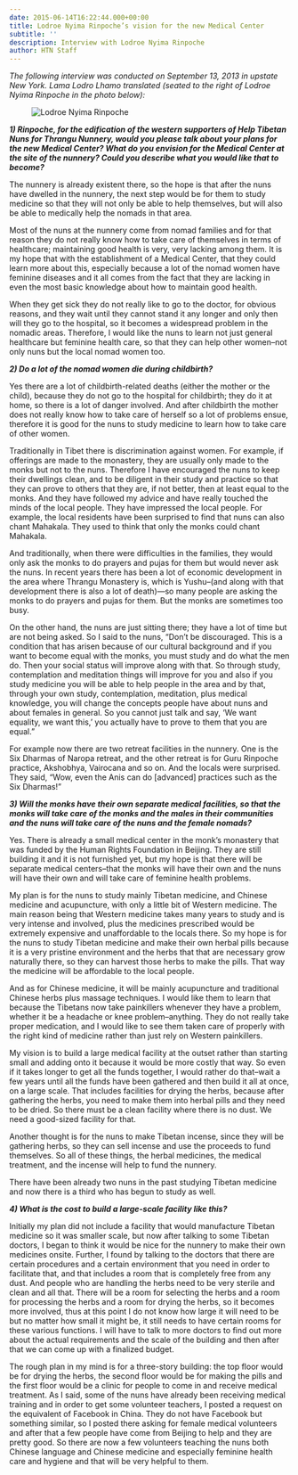 ```yaml
---
date: 2015-06-14T16:22:44.000+00:00
title: Lodroe Nyima Rinpoche’s vision for the new Medical Center
subtitle: ''
description: Interview with Lodroe Nyima Rinpoche
author: HTN Staff
---
```


_The following interview was conducted on September 13, 2013 in upstate New York. Lama Lodro Lhamo translated (seated to the right of Lodroe Nyima Rinpoche in the photo below):_

<figure class="blog-photo">

<img src="/media/3-Lamas.jpeg" alt="Lodroe Nyima Rinpoche">
</figure>

**_1) Rinpoche, for the edification of the western supporters of Help Tibetan Nuns for Thrangu Nunnery, would you please talk about your plans for the new Medical Center? What do you envision for the Medical Center at the site of the nunnery? Could you describe what you would like that to become?_**

The nunnery is already existent there, so the hope is that after the nuns have dwelled in the nunnery, the next step would be for them to study medicine so that they will not only be able to help themselves, but will also be able to medically help the nomads in that area.

Most of the nuns at the nunnery come from nomad families and for that reason they do not really know how to take care of themselves in terms of healthcare; maintaining good health is very, very lacking among them. It is my hope that with the establishment of a Medical Center, that they could learn more about this, especially because a lot of the nomad women have feminine diseases and it all comes from the fact that they are lacking in even the most basic knowledge about how to maintain good health.

When they get sick they do not really like to go to the doctor, for obvious reasons, and they wait until they cannot stand it any longer and only then will they go to the hospital, so it becomes a widespread problem in the nomadic areas. Therefore, I would like the nuns to learn not just general healthcare but feminine health care, so that they can help other women–not only nuns but the local nomad women too.

**_2) Do a lot of the nomad women die during childbirth?_**

Yes there are a lot of childbirth-related deaths (either the mother or the child), because they do not go to the hospital for childbirth; they do it at home, so there is a lot of danger involved. And after childbirth the mother does not really know how to take care of herself so a lot of problems ensue, therefore it is good for the nuns to study medicine to learn how to take care of other women.

Traditionally in Tibet there is discrimination against women. For example, if offerings are made to the monastery, they are usually only made to the monks but not to the nuns. Therefore I have encouraged the nuns to keep their dwellings clean, and to be diligent in their study and practice so that they can prove to others that they are, if not better, then at least equal to the monks. And they have followed my advice and have really touched the minds of the local people. They have impressed the local people. For example, the local residents have been surprised to find that nuns can also chant Mahakala. They used to think that only the monks could chant Mahakala.

And traditionally, when there were difficulties in the families, they would only ask the monks to do prayers and pujas for them but would never ask the nuns. In recent years there has been a lot of economic development in the area where Thrangu Monastery is, which is Yushu–(and along with that development there is also a lot of death)—so many people are asking the monks to do prayers and pujas for them. But the monks are sometimes too busy.

On the other hand, the nuns are just sitting there; they have a lot of time but are not being asked. So I said to the nuns, “Don’t be discouraged. This is a condition that has arisen because of our cultural background and if you want to become equal with the monks, you must study and do what the men do. Then your social status will improve along with that. So through study, contemplation and meditation things will improve for you and also if you study medicine you will be able to help people in the area and by that, through your own study, contemplation, meditation, plus medical knowledge, you will change the concepts people have about nuns and about females in general. So you cannot just talk and say, ‘We want equality, we want this,’ you actually have to prove to them that you are equal.”

For example now there are two retreat facilities in the nunnery. One is the Six Dharmas of Naropa retreat, and the other retreat is for Guru Rinpoche practice, Akshobhya, Vairocana and so on. And the locals were surprised. They said, “Wow, even the Anis can do \[advanced\] practices such as the Six Dharmas!”

**_3) Will the monks have their own separate medical facilities, so that the monks will take care of the monks and the males in their communities and the nuns will take care of the nuns and the female nomads?_**

Yes. There is already a small medical center in the monk’s monastery that was funded by the Human Rights Foundation in Beijing. They are still building it and it is not furnished yet, but my hope is that there will be separate medical centers–that the monks will have their own and the nuns will have their own and will take care of feminine health problems.

My plan is for the nuns to study mainly Tibetan medicine, and Chinese medicine and acupuncture, with only a little bit of Western medicine. The main reason being that Western medicine takes many years to study and is very intense and involved, plus the medicines prescribed would be extremely expensive and unaffordable to the locals there. So my hope is for the nuns to study Tibetan medicine and make their own herbal pills because it is a very pristine environment and the herbs that that are necessary grow naturally there, so they can harvest those herbs to make the pills. That way the medicine will be affordable to the local people.

And as for Chinese medicine, it will be mainly acupuncture and traditional Chinese herbs plus massage techniques. I would like them to learn that because the Tibetans now take painkillers whenever they have a problem, whether it be a headache or knee problem–anything. They do not really take proper medication, and I would like to see them taken care of properly with the right kind of medicine rather than just rely on Western painkillers.

My vision is to build a large medical facility at the outset rather than starting small and adding onto it because it would be more costly that way. So even if it takes longer to get all the funds together, I would rather do that–wait a few years until all the funds have been gathered and then build it all at once, on a large scale. That includes facilities for drying the herbs, because after gathering the herbs, you need to make them into herbal pills and they need to be dried. So there must be a clean facility where there is no dust. We need a good-sized facility for that.

Another thought is for the nuns to make Tibetan incense, since they will be gathering herbs, so they can sell incense and use the proceeds to fund themselves. So all of these things, the herbal medicines, the medical treatment, and the incense will help to fund the nunnery.

There have been already two nuns in the past studying Tibetan medicine and now there is a third who has begun to study as well.

**_4) What is the cost to build a large-scale facility like this?_**

Initially my plan did not include a facility that would manufacture Tibetan medicine so it was smaller scale, but now after talking to some Tibetan doctors, I began to think it would be nice for the nunnery to make their own medicines onsite. Further, I found by talking to the doctors that there are certain procedures and a certain environment that you need in order to facilitate that, and that includes a room that is completely free from any dust. And people who are handling the herbs need to be very sterile and clean and all that. There will be a room for selecting the herbs and a room for processing the herbs and a room for drying the herbs, so it becomes more involved, thus at this point I do not know how large it will need to be but no matter how small it might be, it still needs to have certain rooms for these various functions. I will have to talk to more doctors to find out more about the actual requirements and the scale of the building and then after that we can come up with a finalized budget.

The rough plan in my mind is for a three-story building: the top floor would be for drying the herbs, the second floor would be for making the pills and the first floor would be a clinic for people to come in and receive medical treatment. As I said, some of the nuns have already been receiving medical training and in order to get some volunteer teachers, I posted a request on the equivalent of Facebook in China. They do not have Facebook but something similar, so I posted there asking for female medical volunteers and after that a few people have come from Beijing to help and they are pretty good. So there are now a few volunteers teaching the nuns both Chinese language and Chinese medicine and especially feminine health care and hygiene and that will be very helpful to them.
